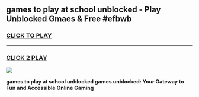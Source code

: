 
## games to play at school unblocked - Play Unblocked Gmaes & Free #efbwb
<h3>
<a href="https://news.freeplayer.one?title=games_to_play_at_school_unblocked&ref=26F">CLICK TO PLAY</a></h3>
<hr>

<h3>
<a href="https://news.freeplayer.one?title=games_to_play_at_school_unblocked&ref=26F">CLICK 2 PLAY</a>
  
</h3>

<a href="https://news.freeplayer.one?title=games_to_play_at_school_unblocked&ref=26F/"><img src="https://clearcache.store/games.png"></a>


**games to play at school unblocked games unblocked: Your Gateway to Fun and Accessible Online Gaming**
